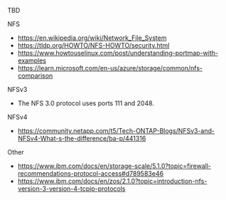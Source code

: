TBD

NFS

- https://en.wikipedia.org/wiki/Network_File_System
- https://tldp.org/HOWTO/NFS-HOWTO/security.html
- https://www.howtouselinux.com/post/understanding-portmap-with-examples
- https://learn.microsoft.com/en-us/azure/storage/common/nfs-comparison

NFSv3
- The NFS 3.0 protocol uses ports 111 and 2048.

NFSv4
- https://community.netapp.com/t5/Tech-ONTAP-Blogs/NFSv3-and-NFSv4-What-s-the-difference/ba-p/441316

Other
- https://www.ibm.com/docs/en/storage-scale/5.1.0?topic=firewall-recommendations-protocol-access#d789583e46
- https://www.ibm.com/docs/en/zos/2.1.0?topic=introduction-nfs-version-3-version-4-tcpip-protocols
